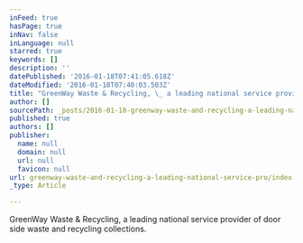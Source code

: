 ```yaml
---
inFeed: true
hasPage: true
inNav: false
inLanguage: null
starred: true
keywords: []
description: ''
datePublished: '2016-01-18T07:41:05.618Z'
dateModified: '2016-01-18T07:40:03.503Z'
title: "GreenWay Waste & Recycling, \_ a leading national service provider of door side waste and recycling collections."
author: []
sourcePath: _posts/2016-01-18-greenway-waste-and-recycling-a-leading-national-service-pro.md
published: true
authors: []
publisher:
  name: null
  domain: null
  url: null
  favicon: null
url: greenway-waste-and-recycling-a-leading-national-service-pro/index.html
_type: Article

---
```

GreenWay Waste & Recycling,   a leading national service provider of door side waste and recycling collections.